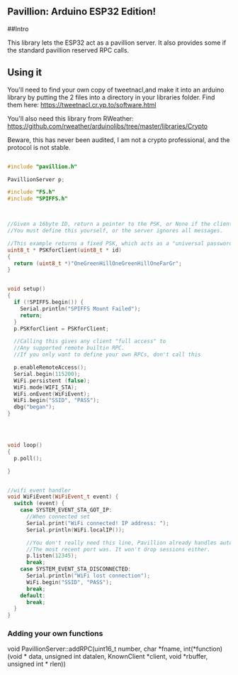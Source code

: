 ## Pavillion: Arduino ESP32 Edition!

##Intro

This library lets the ESP32 act as a pavillion server. It also provides some if the standard pavillion reserved RPC calls.


## Using it

You'll need to find your own copy of tweetnacl,and make it into an arduino library by putting the 2 files into a directory in your libraries folder.
Find them here: https://tweetnacl.cr.yp.to/software.html

You'll also need this library from RWeather: https://github.com/rweather/arduinolibs/tree/master/libraries/Crypto

Beware, this has never been audited, I am not a crypto professional, and the protocol is not stable.


```c++

#include "pavillion.h"

PavillionServer p;

#include "FS.h"
#include "SPIFFS.h"



//Given a 16byte ID, return a pointer to the PSK, or None if the client doesn't exist.
//You must define this yourself, or the server ignores all messages.

//This example returns a fixed PSK, which acts as a "universal password" for any client ID.
uint8_t * PSKforClient(uint8_t * id)
{
  return (uint8_t *)"OneGreenHillOneGreenHillOneFarGr";
}


void setup()
{
  if (!SPIFFS.begin()) {
    Serial.println("SPIFFS Mount Failed");
    return;
  }
  p.PSKforClient = PSKforClient;

  //Calling this gives any client "full access" to
  //Any supported remote builtin RPC.
  //If you only want to define your own RPCs, don't call this

  p.enableRemoteAccess();
  Serial.begin(115200);
  WiFi.persistent (false);
  WiFi.mode(WIFI_STA);
  WiFi.onEvent(WiFiEvent);
  WiFi.begin("SSID", "PASS");
  dbg("began");
}




void loop()
{
  p.poll();

}


//wifi event handler
void WiFiEvent(WiFiEvent_t event) {
  switch (event) {
    case SYSTEM_EVENT_STA_GOT_IP:
      //When connected set
      Serial.print("WiFi connected! IP address: ");
      Serial.println(WiFi.localIP());

      //You don't really need this line, Pavillion already handles auto reconnect to whatever 
      //The most recent port was. It won't drop sessions either.
      p.listen(12345);
      break;
    case SYSTEM_EVENT_STA_DISCONNECTED:
      Serial.println("WiFi lost connection");
      WiFi.begin("SSID", "PASS");
      break;
    default:
      break;
  }
}

```


### Adding your own functions
void PavillionServer::addRPC(uint16_t number, char *fname, int(*function)(void * data, unsigned int datalen, KnownClient *client, void *rbuffer, unsigned int * rlen))